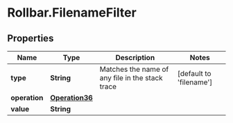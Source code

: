 # Rollbar.FilenameFilter

## Properties

Name | Type | Description | Notes
------------ | ------------- | ------------- | -------------
**type** | **String** | Matches the name of any file in the stack trace | [default to &#39;filename&#39;]
**operation** | [**Operation36**](Operation36.md) |  | 
**value** | **String** |  | 


